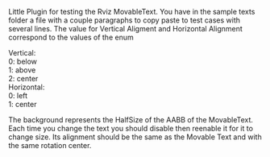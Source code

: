 Little Plugin for testing the Rviz MovableText. 
You have in the sample texts folder a file with a couple paragraphs to copy paste to test cases with several lines.
The value for Vertical Aligment and Horizontal Alignment correspond to the values of the enum 
 
Vertical:  
 0: below  
 1: above  
 2: center  
Horizontal:    
 0: left   
 1: center  

The background represents the HalfSize of the AABB of the MovableText. Each time you change the text you should disable then reenable it for it to change size. 
Its alignment should be the same as the Movable Text and with the same rotation center. 

